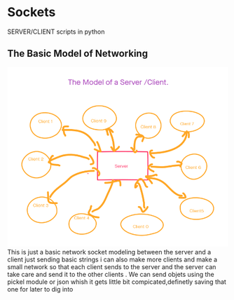 # Sockets
SERVER/CLIENT scripts in python
## The Basic Model of Networking
![](https://github.com/vulture990/Sockets/blob/main/server%26client.png)
This is just a basic network socket modeling between the server and a client just sending basic strings
i can also make more clients and make a small network so that each client sends to the server and the server can take care and send it to the
other clients . We can send objets using the pickel module or json whish it gets little bit compicated,definetly saving that one for later to dig into 

